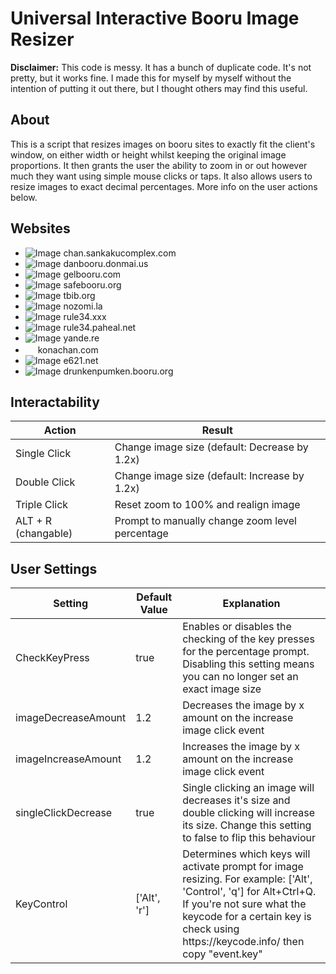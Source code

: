 Universal Interactive Booru Image Resizer
=========================================

**Disclaimer:** This code is messy. It has a bunch of duplicate code. It's not pretty, but it works fine. I made this for myself by myself without the intention of putting it out there, but I thought others may find this useful.

About
--------
This is a script that resizes images on booru sites to exactly fit the client's window, on either width or height whilst keeping the original image proportions. It then grants the user the ability to zoom in or out however much they want using simple mouse clicks or taps. It also allows users to resize images to exact decimal percentages. More info on the user actions below.


Websites
--------

  * ![Image](https://chan.sankakucomplex.com/favicon.ico "icon") chan.sankakucomplex.com
  * ![Image](https://danbooru.donmai.us/favicon.ico "icon") danbooru.donmai.us
  * ![Image](https://gelbooru.com//favicon.ico "icon") gelbooru.com
  * ![Image](https://safebooru.org/favicon.ico "icon") safebooru.org
  * ![Image](https://tbib.org//favicon.ico "icon") tbib.org
  * ![Image](https://nozomi.la//favicon.ico "icon") nozomi.la
  * ![Image](https://rule34.xxx/favicon.ico "icon") rule34.xxx
  * ![Image](https://rule34.paheal.net//favicon.ico "icon") rule34.paheal.net
  * ![Image](https://yande.re/favicon.ico "icon") yande.re
  * <img src="https://konachan.com/favicon.ico" width="16"> konachan.com
  * ![Image](https://e621.net//favicon.ico "icon") e621.net
  * ![Image](https://drunkenpumken.booru.org/favicon.ico "icon") drunkenpumken.booru.org
  
  Interactability 
  -----------
<table>
<thead>
  <tr>
    <th>Action</th>
    <th>Result</th>
  </tr>
</thead>
<tbody>
  <tr>
    <td>Single Click</td>
    <td>Change image size (default: Decrease by 1.2x)</td>
  </tr>
  <tr>
    <td>Double Click</td>
    <td>Change image size (default: Increase by 1.2x)</td>
  </tr>
  <tr>
    <td>Triple Click</td>
    <td>Reset zoom to 100% and realign image</td>
  </tr>
  <tr>
    <td>ALT + R (changable)</td>
    <td>Prompt to manually change zoom level percentage</td>
  </tr>
</tbody>
</table>

  User Settings 
  -----------
 <table>
<thead>
  <tr>
    <th>Setting</th>
    <th>Default Value</th>
    <th>Explanation</th>
  </tr>
</thead>
<tbody>
  <tr>
    <td>CheckKeyPress</td>
    <td>true</td>
    <td>Enables or disables the checking of the key presses for the percentage prompt. Disabling this setting means you can no longer set an exact image size</td>
  </tr>
  <tr>
    <td>imageDecreaseAmount</td>
    <td>1.2</td>
    <td>Decreases the image by x amount on the increase image click event</td>
  </tr>
  <tr>
    <td>imageIncreaseAmount</td>
    <td>1.2</td>
    <td>Increases the image by x amount on the increase image click event</td>
  </tr>
  <tr>
    <td>singleClickDecrease</td>
    <td>true</td>
    <td>Single clicking an image will decreases it's size and double clicking will increase its size. Change this setting to false to flip this behaviour</td>
  </tr>
  <tr>
    <td>KeyControl</td>
    <td>['Alt', 'r']</td>
    <td>Determines which keys will activate prompt for image resizing. For example: ['Alt', 'Control', 'q'] for Alt+Ctrl+Q. If you're not sure what the keycode for a certain key is check using https://keycode.info/ then copy "event.key"</td>
  </tr>
</tbody>
</table>
